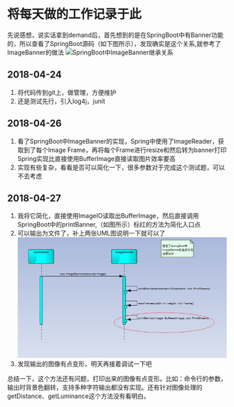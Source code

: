 # 将每天做的工作记录于此
先说感想，说实话拿到demand后，首先想到的是在SpringBoot中有Banner功能的，所以查看了SpringBoot源码（如下图所示），发现确实是这个关系,就参考了ImageBanner的做法
![SpringBoot中ImageBanner继承关系]("imgs/1.png")


## 2018-04-24
1. 将代码传到git上，做管理，方便维护
2. 还是测试先行，引入log4j，junit

## 2018-04-26
1. 看了SpringBoot中ImageBanner的实现，Spring中使用了ImageReader，获取到了每个Image Frame，再将每个Frame进行resize和然后转为banner打印
Spring实现比直接使用BufferImage直接读取图片效率要高
2. 实现有些复杂，看看是否可以简化一下，很多参数对于完成这个测试题，可以不去考虑

## 2018-04-27
1. 我将它简化，直接使用ImageIO读取出BufferImage，然后直接调用SpringBoot中的printBanner,（如图所示）标红的方法为简化入口点
2. 可以输出为文件了，补上两张UML图说明一下就可以了
![SpringBoot中ImageBanner核心方法调用顺序](imgs/3.png)
3. 发现输出的图像有点变形，明天再接着调试一下吧

总结一下，这个方法还有问题，打印出来的图像有点变形。比如：命令行的参数，输出时背景色翻转，支持多种字符输出都没有实现。还有针对图像处理的getDistance、getLuminance这个方法没有看明白。

